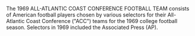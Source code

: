 The 1969 ALL-ATLANTIC COAST CONFERENCE FOOTBALL TEAM consists of American football players chosen by various selectors for their All-Atlantic Coast Conference ("ACC") teams for the 1969 college football season. Selectors in 1969 included the Associated Press (AP).
